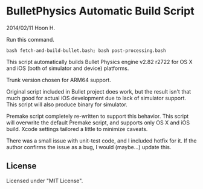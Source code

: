 BulletPhysics Automatic Build Script
====================================
2014/02/11
Hoon H.


Run this command.

	bash fetch-and-build-bullet.bash; bash post-processing.bash

This script automatically builds Bullet Physics engine v2.82 r2722
for OS X and iOS (both of simulator and device) platforms.

Trunk version chosen for ARM64 support.

Original script included in Bullet project does work, but the result
isn't that much good for actual iOS development due to lack of simulator
support. This script will also produce binary for simulator.

Premake script completely re-written to support this behavior. This script
will overwrite the default Premake script, and supports only OS X and iOS
build. Xcode settings tailored a little to minimize caveats.

There was a small issue with unit-test code, and I included hotfix for it.
If the author confirms the issue as a bug, I would (maybe...) update this.



License
-------
Licensed under "MIT License".
